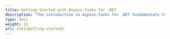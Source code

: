 ```yaml
---
title: Getting Started with Aspose.Tasks for .NET
description: "The introduction to Aspose.Tasks for .NET fundamentals to help your business to process Microsoft Project documents with ease."
type: docs
weight: 11
url: /net/getting-started/
---
```

